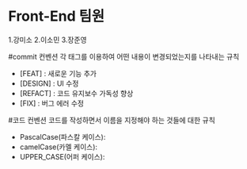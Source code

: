 # Front-End 팀원
1.강미소
2.이소민
3.장준영

#commit 컨벤션
각 태그를 이용하여 어떤 내용이 변경되었는지를 나타내는 규칙
- [FEAT] : 새로운 기능 추가
- [DESIGN] : UI 수정
- [REFACT] : 코드 유지보수 가독성 향상
- [FIX] : 버그 에러 수정

#코드 컨벤션
코드를 작성하면서 이름을 지정해야 하는 것들에 대한 규칙
- PascalCase(파스칼 케이스): 
- camelCase(카멜 케이스): 
- UPPER_CASE(어퍼 케이스): 
